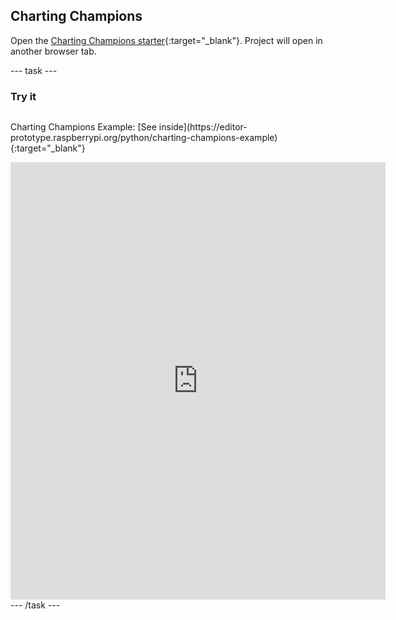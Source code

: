 ## Charting Champions

Open the [Charting Champions starter](https://editor-prototype.raspberrypi.org/python/charting-champions-starter){:target="_blank"}. Project will open in another browser tab.

--- task ---
### Try it
<div style="display: flex; flex-wrap: wrap">
<p>
  Charting Champions Example: [See inside](https://editor-prototype.raspberrypi.org/python/charting-champions-example){:target="_blank"}
</p>
<div class="trinket">
  <iframe src="https://staging-editor.raspberrypi.org/embed/viewer/charting-champions-example?show_visual_tab=true" width="600" height="700" frameborder="0" marginwidth="0" marginheight="0" allowfullscreen>
  </iframe>
</div>
</div>
--- /task ---
